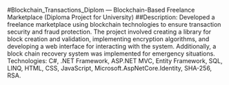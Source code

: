 #Blockchain_Transactions_Diplom — Blockchain-Based Freelance Marketplace (Diploma Project for University)
##Description: Developed a freelance marketplace using blockchain technologies to ensure transaction security and fraud protection. The project involved creating a library for block creation and validation, implementing encryption algorithms, and developing a web interface for interacting with the system. Additionally, a block chain recovery system was implemented for emergency situations.
Technologies: C#, .NET Framework, ASP.NET MVC, Entity Framework, SQL, LINQ, HTML, CSS, JavaScript, Microsoft.AspNetCore.Identity, SHA-256, RSA.

